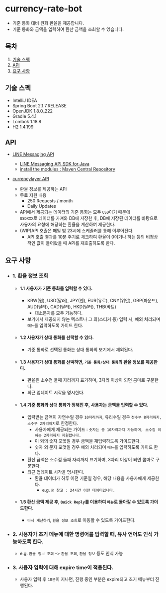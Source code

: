 # currency-rate-bot
- 기준 통화 대비 원화 환율을 제공합니다.
- 기준 통화와 금액을 입력하여 환산 금액을 조회할 수 있습니다.

## 목차
1. [기술 스펙](#기술-스펙)
2. [API](#api)
3. [요구 사항](#요구-사항)

## 기술 스펙
- IntelliJ IDEA 
- Spring Boot 2.1.7.RELEASE
- OpenJDK 1.8.0_222
- Gradle 5.4.1
- Lombok 1.18.8
- H2 1.4.199

## API
- [LINE Messaging API](https://developers.line.biz/en/docs/messaging-api/overview/)
    - [LINE Messaging API SDK for Java](https://github.com/line/line-bot-sdk-java)
    - [install the modules : Maven Central Repository](https://search.maven.org/search?q=g:com.linecorp.bot)

- [currencylayer API](https://currencylayer.com/)
  - 환율 정보를 제공하는 API
  - 무료 지원 내용
    - 250 Requests / month
    - Daily Updates
  - API에서 제공되는 데이터의 기준 통화는 모두 `USD`이기 때문에  
  `USDXXX`로 데이터를 가져와 DB에 저장한 후, DB에 저장된 데이터를 바탕으로 사용자의 요청에 해당하는 환율을 계산하여 제공한다.
  - (WIP)API 호출은 매일 밤 23시에 스케줄러를 통해 이루어진다.
    - API 호출 결과를 10분 주기로 체크하여 환율이 0이거나 하는 등의 비정상적인 값이 들어왔을 때 API를 재호출하도록 한다.

## 요구 사항
- ### 1. 환율 정보 조회
  - #### 1.1 사용자가 기준 통화를 입력할 수 있다.
    - KRW(원), USD(달러), JPY(엔), EUR(유로), CNY(위안), GBP(파운드), AUD(달러), CAD(달러), HKD(달러), THB(바트)
        - 대소문자를 모두 가능하다.
    - 보기에서 제공되지 않는 텍스트나 그 외(스티커 등) 입력 시, 예외 처리되며 `메뉴`를 입력하도록 가이드 한다.
  - #### 1.2 사용자가 상대 통화를 선택할 수 있다.
    - 기준 통화로 선택된 통화는 상대 통화의 보기에서 제외된다.
  - #### 1.3 사용자가 상대 통화를 선택하면, `기준 통화/상대 통화`의 환율 정보를 제공한다.
    - 환율은 소수점 둘째 자리까지 표기하며, 3자리 이상이 되면 콤마로 구분한다.
    - 최근 업데이트 시각을 명시한다. 
  - #### 1.4 기준 통화와 상대 통화가 정해진 후, 사용자는 금액을 입력할 수 있다.
    - 입력받는 금액이 자연수일 경우 `10자리까지`, 유리수일 경우 `정수부 8자리까지, 소수부 2자리까지`로 한정한다.
      - 사용자에게 제공되는 가이드 : `숫자는 총 10자리까지 가능하며, 소수점 이하는 2자리까지 지원합니다.`
      - 이 외의 숫자 포멧일 경우 금액을 재입력하도록 가이드한다.
      - 숫자 외 문자 포맷일 경우 예외 처리되며 `메뉴`를 입력하도록 가이드 한다.
    - 환산 금액은 소수점 둘째 자리까지 표기하며, 3자리 이상이 되면 콤마로 구분한다.
    - 최근 업데이트 시각을 명시한다.
      - 환율 데이터가 하루 이전 기준일 경우, 해당 내용을 사용자에게 제공한다.
        - e.g. `※ 참고 : 24시간 이전 데이터입니다.`
  - #### 1.5 환산 금액 제공 후, `Quick Reply`를 이용하여 `메뉴`로 돌아갈 수 있도록 가이드한다.
    - `다시 계산하기`, `환율 정보 조회`로 이동할 수 있도록 가이드한다.
- ### 2. 사용자가 초기 메뉴에 대한 명령어를 입력할 때, 유사 언어도 인식 가능하도록 한다.
  - e.g. `환율 정보 조회` -> `환율 조회`, `환율 정보` 등도 인식 가능
- ### 3. 사용자 입력에 대해 expire time이 적용된다.
  - 사용자 입력 후 `10분`이 지나면, 진행 중인 부분은 expire되고 초기 메뉴부터 진행된다.